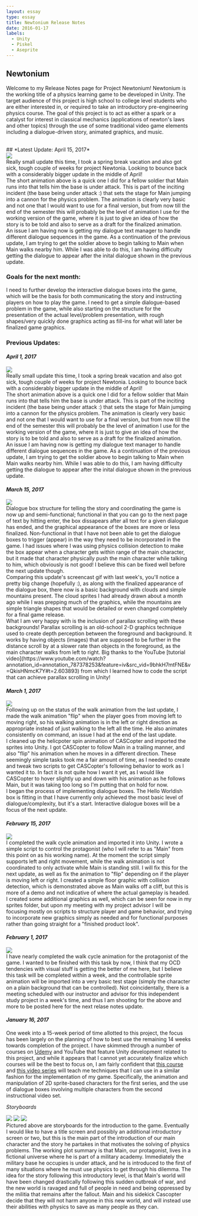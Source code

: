```yaml
---
layout: essay
type: essay
title: Newtonium Release Notes
date: 2016-01-17
labels:
  - Unity
  - Piskel
  - Aseprite
---
```


## Newtonium
Welcome to my Release Notes page for Project Newtonium!  Newtonium is the working title of a physics learning game to be developed in Unity.  The target audience of this project is high school to college level students who are either interested in, or required to take an introductory pre-engineering physics course.  The goal of this project is to act as either a spark or a catalyst for interest in classical mechanics (applications of newton's laws and other topics) through the use of some traditional video game elements including a dialogue-driven story, animated graphics, and music.

<br/>
## *Latest Update: April 15, 2017*
<div class="ui tiny rounded images">
  <img class="ui image" src="../images/deadDrive.png">
</div>
Really small update this time, I took a spring break vacation and also got sick, tough couple of weeks for project Newtonia.  Looking to bounce back with a considerably bigger update in the middle of April!
<br/>
The short animation above is a quick one I did for a fellow soldier that Main runs into that tells him the base is under attack.  This is part of the inciting incident (the base being under attack :) that sets the stage for Main jumping into a cannon for the physics problem.  The animation is clearly very basic and not one that I would want to use for a final version, but from now till the end of the semester this will probably be the level of animation I use for the working version of the game, where it is just to give an idea of how the story is to be told and also to serve as a draft for the finalized animation.
<br/>
An issue I am having now is getting my dialogue text manager to handle different dialogue sequences in the game.  As a continuation of the previous update, I am trying to get the soldier above to begin talking to Main when Main walks nearby him.  While I was able to do this, I am having difficulty getting the dialogue to appear after the inital dialogue shown in the previous update.

### Goals for the next month:
I need to further develop the interactive dialogue boxes into the game, which will be the basis for both communicating the story and instructing players on how to play the game.  I need to get a simple dialogue-based problem in the game, while also starting on the structure for the presentation of the actual level/problem presentation, with rough shapes/very quickly done graphics acting as fill-ins for what will later be finalized game graphics.

### Previous Updates:
#### *April 1, 2017*
<div class="ui tiny rounded images">
  <img class="ui image" src="../images/surprisedSoldier.gif">
</div>
Really small update this time, I took a spring break vacation and also got sick, tough couple of weeks for project Newtonia.  Looking to bounce back with a considerably bigger update in the middle of April!
<br/>
The short animation above is a quick one I did for a fellow soldier that Main runs into that tells him the base is under attack.  This is part of the inciting incident (the base being under attack :) that sets the stage for Main jumping into a cannon for the physics problem.  The animation is clearly very basic and not one that I would want to use for a final version, but from now till the end of the semester this will probably be the level of animation I use for the working version of the game, where it is just to give an idea of how the story is to be told and also to serve as a draft for the finalized animation.
<br/>
An issue I am having now is getting my dialogue text manager to handle different dialogue sequences in the game.  As a continuation of the previous update, I am trying to get the soldier above to begin talking to Main when Main walks nearby him.  While I was able to do this, I am having difficulty getting the dialogue to appear after the inital dialogue shown in the previous update.

#### *March 15, 2017*
<div class="ui large rounded images">
  <img class="ui image" src="../images/3_15_NewtoniaScreen.gif">
</div>
Dialogue box structure for telling the story and coordinating the game is now up and semi-functional; functional in that you can go to the next page of text by hitting enter, the box dissapears after all text for a given dialogue has ended, and the graphical appearance of the boxes are more or less finalized.  Non-functional in that I have not been able to get the dialogue boxes to trigger (appear) in the way they need to be incorporated in the game.  I had issues where I was using physics collision detection to make the box appear when a character gets within range of the main character, but it made that character physically push the main character while talking to him, which obviously is not good!  I believe this can be fixed well before the next update though.
<br/>
Comparing this update's screencast gif with last week's, you'll notice a pretty big change (hopefully :), as along with the finalized appearance of the dialogue box, there now is a basic background with clouds and simple mountains present.  The cloud sprites I had already drawn about a month ago while I was prepping much of the graphics, while the mountains are simple triangle shapes that would be detailed or even changed completely for a final game release.
<br/>
What I am very happy with is the inclusion of parallax scrolling with these backgrounds!  Parallax scrolling is an old-school 2-D graphics technique used to create depth perception between the foreground and background.  It works by having objects (images) that are supposed to be further in the distance scroll by at a slower rate than objects in the foreground, as the main character walks from left to right.  Big thanks to the YouTube [tutorial video](https://www.youtube.com/watch?annotation_id=annotation_787378253&feature=iv&src_vid=9bhkH7mtFNE&v=QkisHNmcK7Y#t=2.603893) from which I learned how to code the script that can achieve parallax scrolling in Unity!

#### *March 1, 2017*
<div class="ui large rounded images">
  <img class="ui image" src="../images/releaseNotes_2ndScreen.gif">
</div>
Following up on the status of the walk animation from the last update, I made the walk animation "flip" when the player goes from moving left to moving right, so his walking animation is in the left or right direction as appropriate instead of just walking to the left all the time.  He also animates consistently on command, an issue I had at the end of the last update.
<br/>
I cleaned up the helicpoter spin animation of CASCopter and imported the sprites into Unity.  I got CASCopter to follow Main in a trailing manner, and also "flip" his animation when he moves in a different direction.  These seemingly simple tasks took me a fair amount of time, as I needed to create and tweak two scripts to get CASCopter's following behavior to work as I wanted it to.  In fact it is not quite how I want it yet, as I would like CASCopter to hover slightly up and down with his animation as he follows Main, but it was taking too long so I'm putting that on hold for now.
<br/>
I began the process of implementing dialogue boxes.  The Hello Worldish box is fitting in that I have currently only achieved the most basic level of dialogue/complexity, but it's a start.  Interactive dialogue boxes will be a focus of the next update.

#### *February 15, 2017*
<div class="ui large rounded images">
  <img class="ui image" src="../images/releaseNotes_1stScreen.gif">
</div>
I completed the walk cycle animation and imported it into Unity.  I wrote a simple script to control the protagonist (who I will refer to as "Main" from this point on as his working name).  At the moment the script simply supports left and right movement, while the walk animation is not coordinated to only activate while Main is standing still.  I will fix this for the next update, as well as fix the animation to "flip" depending on if the player is moving left or right.  I created a simple floor graphic with collision detection, which is demonstrated above as Main walks off a cliff, but this is more of a demo and not indicative of where the actual gameplay is headed.  I created some additional graphics as well, which can be seen for now in my sprites folder, but upon my meeting with my project advisor I will be focusing mostly on scripts to structure player and game behavior, and trying to incorporate new graphics simply as needed and for functional purposes rather than going straight for a "finished product look".

#### *February 1, 2017*
<div class="ui small rounded images">
  <img class="ui image" src="../images/newtonia_roughWalk.gif">
</div>
I have nearly completed the walk cycle animation for the protagonist of the game.  I wanted to be finished with this task by now, I think that my OCD tendencies with visual stuff is getting the better of me here, but I believe this task will be completed within a week, and the controllable sprite animation will be imported into a very basic test stage (simply the character on a plain background that can be controlled).  Not coincidentally, there is a meeting scheduled with our instructor and advisor for this independent study project in a week's time, and thus I am shooting for the above and more to be posted here for the next relase notes update.
<br/>

#### *January 16, 2017*
One week into a 15-week period of time allotted to this project, the focus has been largely on the planning of how to best use the remaining 14 weeks towards completion of the project.  I have skimmed through a number of courses on [Udemy](https://www.udemy.com/courses/) and YouTube that feature Unity development related to this project, and while it appears that I cannot yet accurately finalize which courses will be the best to focus on, I am fairly confident that [this course](https://www.udemy.com/unity2dplatformer/) and [this video series](https://www.youtube.com/results?search_query=unity+rpg+tutorial+gamesplusjames) will teach me techniques that I can use in a similar fashion for the implementation of my game.  Specifically, the animation and manipulation of 2D sprite-based characters for the first series, and the use of dialogue boxes involving multiple characters from the second instructional video set.

*Storyboards*
<br/>
<div class="ui large rounded images">
  <img class="ui image" src="../images/releaseNotes_sB01.JPG">
  <img class="ui image" src="../images/releaseNotes_sB02.JPG">
  <img class="ui image" src="../images/releaseNotes_sB03.JPG">
</div>
Pictured above are storyboards for the introduction to the game.  Eventually I would like to have a title screen and possibly an additional introductory screen or two, but this is the main part of the introduction of our main character and the story he partakes in that motivates the solving of physics problems.  The working plot summary is that Main, our protagonist, lives in a fictional universe where he is part of a military academy.  Immediately the military base he occupies is under attack, and he is introduced to the first of many situations where he must use physics to get through his dilemma.  The idea for the story following this introductory level, is that Main's world will have been changed drastically following this sudden outbreak of war, and the new world is ravaged and full of people in need and being oppressed by the militia that remains after the fallout.  Main and his sidekick Cascopter decide that they will not harm anyone in this new world, and will instead use their abilities with physics to save as many people as they can.

